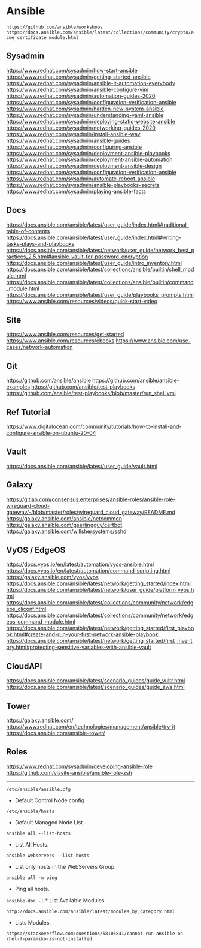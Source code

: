 # Ansible

`https://github.com/ansible/workshops`
`https://docs.ansible.com/ansible/latest/collections/community/crypto/acme_certificate_module.html`

## Sysadmin
https://www.redhat.com/sysadmin/how-start-ansible
https://www.redhat.com/sysadmin/getting-started-ansible
https://www.redhat.com/sysadmin/ansible-it-automation-everybody
https://www.redhat.com/sysadmin/ansible-configure-vim
https://www.redhat.com/sysadmin/automation-guides-2020
https://www.redhat.com/sysadmin/configuration-verification-ansible
https://www.redhat.com/sysadmin/harden-new-system-ansible
https://www.redhat.com/sysadmin/understanding-yaml-ansible
https://www.redhat.com/sysadmin/deploying-static-website-ansible
https://www.redhat.com/sysadmin/networking-guides-2020
https://www.redhat.com/sysadmin/install-ansible-way
https://www.redhat.com/sysadmin/ansible-guides
https://www.redhat.com/sysadmin/configuring-ansible
https://www.redhat.com/sysadmin/deployment-ansible-playbooks
https://www.redhat.com/sysadmin/deployment-ansible-automation
https://www.redhat.com/sysadmin/deployment-ansible-design
https://www.redhat.com/sysadmin/configuration-verification-ansible
https://www.redhat.com/sysadmin/automate-reboot-ansible
https://www.redhat.com/sysadmin/ansible-playbooks-secrets
https://www.redhat.com/sysadmin/playing-ansible-facts


## Docs
https://docs.ansible.com/ansible/latest/user_guide/index.html#traditional-table-of-contents
https://docs.ansible.com/ansible/latest/user_guide/index.html#writing-tasks-plays-and-playbooks
https://docs.ansible.com/ansible/latest/network/user_guide/network_best_practices_2.5.html#ansible-vault-for-password-encryption
https://docs.ansible.com/ansible/latest/user_guide/intro_inventory.html
https://docs.ansible.com/ansible/latest/collections/ansible/builtin/shell_module.html
https://docs.ansible.com/ansible/latest/collections/ansible/builtin/command_module.html
https://docs.ansible.com/ansible/latest/user_guide/playbooks_prompts.html
https://www.ansible.com/resources/videos/quick-start-video

## Site
https://www.ansible.com/resources/get-started
https://www.ansible.com/resources/ebooks
https://www.ansible.com/use-cases/network-automation

## Git
https://github.com/ansible/ansible
https://github.com/ansible/ansible-examples
https://github.com/ansible/test-playbooks
https://github.com/ansible/test-playbooks/blob/master/run_shell.yml

## Ref Tutorial
https://www.digitalocean.com/community/tutorials/how-to-install-and-configure-ansible-on-ubuntu-20-04

## Vault
https://docs.ansible.com/ansible/latest/user_guide/vault.html


## Galaxy
https://gitlab.com/consensus.enterprises/ansible-roles/ansible-role-wireguard-cloud-gateway/-/blob/master/roles/wireguard_cloud_gateway/README.md
https://galaxy.ansible.com/ansible/netcommon
https://galaxy.ansible.com/geerlingguy/certbot
https://galaxy.ansible.com/willshersystems/sshd

## VyOS / EdgeOS

https://docs.vyos.io/en/latest/automation/vyos-ansible.html
https://docs.vyos.io/en/latest/automation/command-scripting.html
https://galaxy.ansible.com/vyos/vyos
https://docs.ansible.com/ansible/latest/network/getting_started/index.html
https://docs.ansible.com/ansible/latest/network/user_guide/platform_vyos.html
https://docs.ansible.com/ansible/latest/collections/community/network/edgeos_cliconf.html
https://docs.ansible.com/ansible/latest/collections/community/network/edgeos_command_module.html
https://docs.ansible.com/ansible/latest/network/getting_started/first_playbook.html#create-and-run-your-first-network-ansible-playbook
https://docs.ansible.com/ansible/latest/network/getting_started/first_inventory.html#protecting-sensitive-variables-with-ansible-vault

## CloudAPI
https://docs.ansible.com/ansible/latest/scenario_guides/guide_vultr.html
https://docs.ansible.com/ansible/latest/scenario_guides/guide_aws.html

## Tower
https://galaxy.ansible.com/
https://www.redhat.com/en/technologies/management/ansible/try-it
https://docs.ansible.com/ansible-tower/

## Roles

https://www.redhat.com/sysadmin/developing-ansible-role
https://github.com/viasite-ansible/ansible-role-zsh

-----

`/etc/ansible/ansible.cfg`
 * Default Control Node config

`/etc/ansible/hosts`
 * Default Managed Node List

`ansible all --list-hosts`
* List All Hosts.

`ansible webservers --list-hosts`
 * List only hosts in the WebServers Group.

`ansible all -m ping`
 * Ping all hosts.

`ansible-doc -l`
	* List Available Modules.

`http://docs.ansible.com/ansible/latest/modules_by_category.html`
 * Lists Modules.

`https://stackoverflow.com/questions/58105841/cannot-run-ansible-on-rhel-7-paramiko-is-not-installed`
